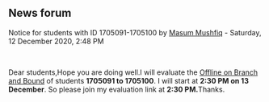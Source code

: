 <h2>News forum</h2><a href="https://moodle.cse.buet.ac.bd/user/view.php?id=1876&course=477"></a>
Notice for students with ID 1705091-1705100
by <a href="https://moodle.cse.buet.ac.bd/user/view.php?id=1876&course=477">Masum Mushfiq</a> - Saturday, 12 December 2020, 2:48 PM


 

Dear students,Hope you are doing well.I will evaluate the <a href="..%5C..%5Cfile%5CCSE208-Jan-2020_%20Branch%20and%20Bound.pdf">Offline on Branch and Bound</a> of students <b>1705091 to 1705100</b>. I will start at <b>2:30 PM on 13 December</b>. So please join my evaluation link at <b>2:30 PM.</b>Thanks.






